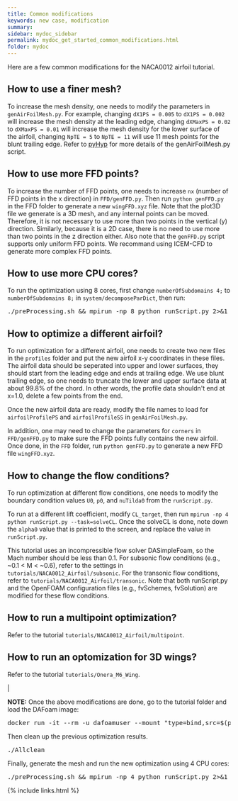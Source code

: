 ```yaml
---
title: Common modifications
keywords: new case, modification
summary:
sidebar: mydoc_sidebar
permalink: mydoc_get_started_common_modifications.html
folder: mydoc
---
```


Here are a few common modifications for the NACA0012 airfoil tutorial. 

## How to use a finer mesh?

To increase the mesh density, one needs to modify the parameters in `genAirFoilMesh.py`. For example, changing `dX1PS = 0.005` to `dX1PS = 0.002` will increase the mesh density at the leading edge, changing `dXMaxPS = 0.02` to `dXMaxPS = 0.01` will increase the mesh density for the lower surface of the airfoil, changing `NpTE = 5` to `NpTE = 11` will use 11 mesh points for the blunt trailing edge. Refer to [pyHyp](https://github.com/mdolab/pyhyp) for more details of the genAirFoilMesh.py script. 

## How to use more FFD points?

To increase the number of FFD points, one needs to increase `nx` (number of FFD points in the x direction) in `FFD/genFFD.py`. Then run `python genFFD.py` in the FFD folder to generate a new `wingFFD.xyz` file. Note that the plot3D file we generate is a 3D mesh, and any internal points can be moved. Therefore, it is not necessary to use more than two points in the vertical (y) direction. Similarly, because it is a 2D case, there is no need to use more than two points in the z direction either. Also note that the `genFFD.py` script supports only uniform FFD points. We recommand using ICEM-CFD to generate more complex FFD points. 

## How to use more CPU cores?

To run the optimization using 8 cores, first change `numberOfSubdomains 4;` to `numberOfSubdomains 8;` in `system/decomposeParDict`, then run:

<pre>
./preProcessing.sh && mpirun -np 8 python runScript.py 2>&1 | tee optLog.txt`
</pre>

## How to optimize a different airfoil?

To run optimization for a different airfoil, one needs to create two new files in the `profiles` folder and put the new airfoil x-y coordinates in these files. The airfoil data should be seperated into upper and lower surfaces, they should start from the leading edge and ends at trailing edge. We use blunt trailing edge, so one needs to truncate the lower and upper surface data at about 99.8% of the chord. In other words, the profile data shouldn't end at x=1.0, delete a few points from the end. 

Once the new airfoil data are ready, modify the file names to load for `airfoilProfilePS` and `airfoilProfileSS` in `genAirFoilMesh.py`. 

In addition, one may need to change the parameters for `corners` in `FFD/genFFD.py` to make sure the FFD points fully contains the new airfoil. Once done, in the `FFD` folder, run `python genFFD.py` to generate a new FFD file `wingFFD.xyz`.

## How to change the flow conditions?

To run optimization at different flow conditions, one needs to modify the boundary condition values `U0`, `p0`, and `nuTilda0` from the `runScript.py`. 

To run at a different lift coefficient, modify `CL_target`, then run `mpirun -np 4 python runScript.py --task=solveCL`. Once the solveCL is done, note down the `alpha0` value that is printed to the screen, and replace the value in `runScript.py`. 

This tutorial uses an incompressible flow solver DASimpleFoam, so the Mach number should be less than 0.1. For subsonic flow conditions (e.g., ~0.1 < M < ~0.6), refer to the settings in `tutorials/NACA0012_Airfoil/subsonic`. For the transonic flow conditions, refer to `tutorials/NACA0012_Airfoil/transonic`. Note that both runScript.py and the OpenFOAM configuration files (e.g., fvSchemes, fvSolution) are modified for these flow conditions.

## How to run a multipoint optimization?

Refer to the tutorial `tutorials/NACA0012_Airfoil/multipoint`.


## How to run an optomization for 3D wings?

Refer to the tutorial `tutorials/Onera_M6_Wing`.

|


**NOTE:** Once the above modifications are done, go to the tutorial folder and load the DAFoam image:

<pre>
docker run -it --rm -u dafoamuser --mount "type=bind,src=$(pwd),target=/home/dafoamuser/mount" -w /home/dafoamuser/mount dafoam/opt-packages:v2.0.0 bash
</pre>

Then clean up the previous optimization results.

<pre>
./Allclean
</pre>

Finally, generate the mesh and run the new optimization using 4 CPU cores:

<pre>
./preProcessing.sh && mpirun -np 4 python runScript.py 2>&1 | tee optLog.txt
</pre>

{% include links.html %}
